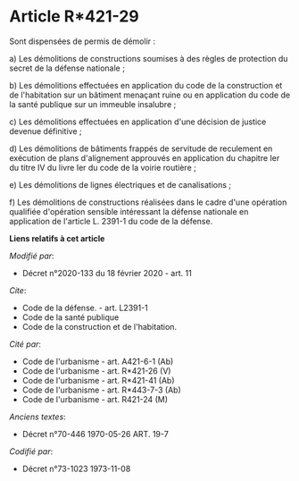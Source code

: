# Article R*421-29

Sont dispensées de permis de démolir :

a) Les démolitions de constructions soumises à des règles de protection du secret de la défense nationale ;

b) Les démolitions effectuées en application du code de la construction et de l'habitation sur un bâtiment menaçant ruine ou
en application du code de la santé publique sur un immeuble insalubre ;

c) Les démolitions effectuées en application d'une décision de justice devenue définitive ;

d) Les démolitions de bâtiments frappés de servitude de reculement en exécution de plans d'alignement approuvés en
application du chapitre Ier du titre IV du livre Ier du code de la voirie routière ;

e) Les démolitions de lignes électriques et de canalisations ;

f) Les démolitions de constructions réalisées dans le cadre d'une opération qualifiée d'opération sensible intéressant la
défense nationale en application de l'article L. 2391-1 du code de la défense.

**Liens relatifs à cet article**

_Modifié par_:

  - Décret n°2020-133 du 18 février 2020 - art. 11

_Cite_:

  - Code de la défense. - art. L2391-1
  - Code de la santé publique
  - Code de la construction et de l'habitation.

_Cité par_:

  - Code de l'urbanisme - art. A421-6-1 (Ab)
  - Code de l'urbanisme - art. R*421-26 (V)
  - Code de l'urbanisme - art. R*421-41 (Ab)
  - Code de l'urbanisme - art. R*443-7-3 (Ab)
  - Code de l'urbanisme - art. R421-24 (M)

_Anciens textes_:

  - Décret n°70-446 1970-05-26 ART. 19-7

_Codifié par_:

  - Décret n°73-1023 1973-11-08
